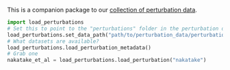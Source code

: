 This is a companion package to our [collection of perturbation data](https://github.com/ekernf01/perturbation_data).

```python
import load_perturbations
# Set this to point to the "perturbations" folder in the perturbation data collection. 
load_perturbations.set_data_path("path/to/perturbation_data/perturbations")
# What datasets are available?
load_perturbations.load_perturbation_metadata()
# Grab one
nakatake_et_al = load_perturbations.load_perturbation("nakatake") 
```

